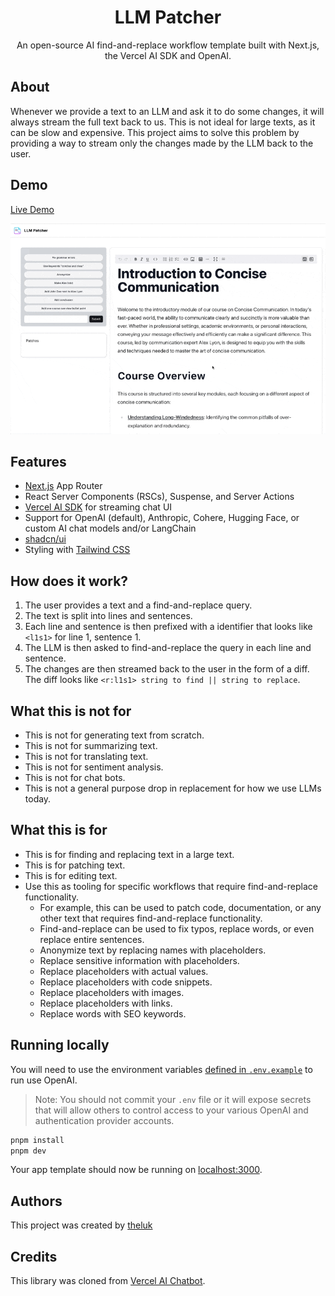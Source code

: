 <h1 align="center">LLM Patcher</h1>

<p align="center">
  An open-source AI find-and-replace workflow template built with Next.js, the Vercel AI SDK and OpenAI.
</p>

## About

Whenever we provide a text to an LLM and ask it to do some changes, it will always stream the full text back to us. This is not ideal for large texts, as it can be slow and expensive. This project aims to solve this problem by providing a way to stream only the changes made by the LLM back to the user.

## Demo

[Live Demo](https://llm-patcher.vercel.app/)

![Demo](/public/demo.gif)

## Features

- [Next.js](https://nextjs.org) App Router
- React Server Components (RSCs), Suspense, and Server Actions
- [Vercel AI SDK](https://sdk.vercel.ai/docs) for streaming chat UI
- Support for OpenAI (default), Anthropic, Cohere, Hugging Face, or custom AI chat models and/or LangChain
- [shadcn/ui](https://ui.shadcn.com)
- Styling with [Tailwind CSS](https://tailwindcss.com)

## How does it work?

1. The user provides a text and a find-and-replace query.
2. The text is split into lines and sentences.
3. Each line and sentence is then prefixed with a identifier that looks like `<l1s1>` for line 1, sentence 1.
4. The LLM is then asked to find-and-replace the query in each line and sentence.
5. The changes are then streamed back to the user in the form of a diff. The diff looks like `<r:l1s1> string to find || string to replace`.

## What this is not for

- This is not for generating text from scratch.
- This is not for summarizing text.
- This is not for translating text.
- This is not for sentiment analysis.
- This is not for chat bots.
- This is not a general purpose drop in replacement for how we use LLMs today.

## What this is for

- This is for finding and replacing text in a large text.
- This is for patching text.
- This is for editing text.
- Use this as tooling for specific workflows that require find-and-replace functionality.
  - For example, this can be used to patch code, documentation, or any other text that requires find-and-replace functionality.
  - Find-and-replace can be used to fix typos, replace words, or even replace entire sentences.
  - Anonymize text by replacing names with placeholders.
  - Replace sensitive information with placeholders.
  - Replace placeholders with actual values.
  - Replace placeholders with code snippets.
  - Replace placeholders with images.
  - Replace placeholders with links.
  - Replace words with SEO keywords.

## Running locally

You will need to use the environment variables [defined in `.env.example`](.env.example) to run use OpenAI.

> Note: You should not commit your `.env` file or it will expose secrets that will allow others to control access to your various OpenAI and authentication provider accounts.

```bash
pnpm install
pnpm dev
```

Your app template should now be running on [localhost:3000](http://localhost:3000/).

## Authors

This project was created by [theluk](https://github.com/theluk)

## Credits

This library was cloned from [Vercel AI Chatbot](https://github.com/vercel/ai-chatbot).

